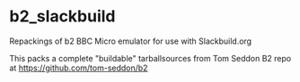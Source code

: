 # b2_slackbuild
Repackings of b2 BBC Micro emulator for use with Slackbuild.org

This packs a complete "buildable" tarballsources from Tom Seddon
B2 repo at https://github.com/tom-seddon/b2
